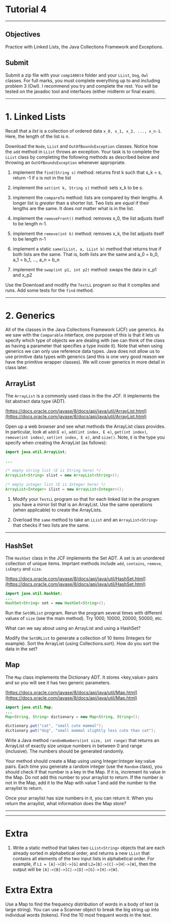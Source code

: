 # Tutorial 4
---

## Objectives  
Practice with Linked Lists, the Java Collections Framework and Exceptions.

## Submit

Submit a zip file with your `comp1406t4` folder and your `LList`, `Dog`,  `Owl` classes. For full marks, you must complete everything up to and including problem 3 (Owl). I recommend you try and complete the rest. You will be tested on the javadoc tool and interfaces (either midterm or final exam).


---


# 1. Linked Lists 

Recall that a _list_ is a collection of ordered data `x_0, x_1, x_2, ..., x_n-1`. Here, the length of the list is n.

Download the `Node`, `LList` and `OutOfBoundsException` classes. Notice how the `add` method in `LList` throws an exception. Your task is to complete the `LList` class by completing the following methods as described below and throwing an `OutOfBoundsException` whenever appropriate.

1. implement the `find(String s)` method: returns first k such that s_k = s, return -1 if s is not in the list
2. implement the `set(int k, String s)` method: sets x_k to be s.
3. implement the `compareTo` method: lists are compared by their lengths. A longer list is _greater_ than a shorter list. Two lists are _equal_ if their lengths are the same. It does _not_ matter what is in the list.

3. implement the `removeFront()` method: removes x_0, the list adjusts itself to be length n-1.
4. implement the `remove(int k)` method: removes x_k, the list adjusts itself to be length n-1
7. implement a static `same(LList, a, LList b)` method that returns true if both lists are the same. That is, both lists are the same and a_0 = b_0, a_1 = b_1, ..., a_n = b_n
2. implement the `swap(int p1, int p2)` method: swaps the data in x_p1 and x_p2


Use the Download and modify the `TestLL` program so that it compiles and runs. Add some tests for the `find` method.


---

# 2. Generics
All of the classes in the Java Collections Framework (JCF) use generics. As we saw with the `Comparable` interface, one purpose of this is that it lets us specify which type of objects we are dealing with (we can think of the class as having a parameter that specifies a type inside it). Note that when using generics we can only use reference data types. Java does not allow us to use primitive data types with generics (and this is one very good reason we have the primitive wrapper classes). We will cover generics in more detail in class later.



## ArrayList
The `ArrayList` is a commonly used class in the the JCF. It implements the list abstract data type (ADT).   

[https://docs.oracle.com/javase/8/docs/api/java/util/ArrayList.html](https://docs.oracle.com/javase/8/docs/api/java/util/ArrayList.html)

Open up a web browser and see what methods the ArrayList class provides. In particular, look at `add(E e)`, `add(int index, E e)`,
`get(int index)`, `remove(int index)`, `set(int index, E e)`, and `size()`. Note, `E` is the type you specify when creating the ArrayList (as follows):




```Java
import java.util.ArrayList;

...

/* empty string list (E is String here) */
ArrayList<String> slist = new ArrayList<String>();

/* empty integer list (E is Integer here) */
ArrayList<Integer> ilist = new ArrayList<Integer>();

```

1. Modify your `TestLL` program so that for each linked list in the program you have a mirror list that is an ArrayList. Use the same operations (when applicable) to create the ArrayLists.

2. Overload the `same` method to take an `LList` and an `ArrayList<String>` that checks if two lists are the same.






---

## HashSet

The `HashSet` class in the JCF implements the Set ADT. A set is an unordered collection of unique items. Imprtant methods include `add`, `contains`, `remove`, `isEmpty` and `size`.


[https://docs.oracle.com/javase/8/docs/api/java/util/HashSet.html](https://docs.oracle.com/javase/8/docs/api/java/util/HashSet.html)

```Java
import jave.util.HashSet;
...
HashSet<String> set = new HashSet<String>();
```

Run the `SetORList` program. Rerun the program several times with different values of `size` (see the main method). Try 1000, 10000, 20000, 50000, etc.

What can we say about using an ArrayList and using a HashSet?

Modify the `SetORList` to generate a collection of 10 items (Integers for example). Sort the ArrayList (using Collections.sort). How do you sort the data in the set?


## Map
The `Map` class implements the Dictionary ADT. It stores <key,value> pairs and so you will see it has two generic parameters.

[https://docs.oracle.com/javase/8/docs/api/java/util/Map.html](https://docs.oracle.com/javase/8/docs/api/java/util/Map.html)


```Java
import java.util.Map;
...
Map<String, String> dictionary = new Map<String, String>();

dictionary.put("cat", "small cute mammal");
dictionary.put("dog", "small mammal slightly less cute than cat");
````

Write a Java method `randomNumbers(int size, int range)` that returns an ArrayList of exactly size unique numbers in between 0 and range (inclusive). The numbers should be generated randomly.

Your method should create a Map using using Integer:Integer key:value pairs.  Each time you generate a random integer (use the `Random` class), you should check if that number is a key in the Map. If it is, increment its value in the Map. Do not add this number to your arraylist to return. If the number is not in the Map, add it to the Map with value 1 and add the number to the arraylist to return.

Once your arraylist has size numbers in it, you can return it. When you return the arraylist, what information does the Map store?





---
---

# Extra

1. Write a static method that takes two `LList<String>` objects that are each already sorted in alphabetical order, and returns a new `LList` that contains all elements of the two input lists in alphabetical order. For example, if `L1 = [A]->[D]->[G]` and `L2=[B]->[C]->[H]->[W]`, then the output will be `[A]->[B]->[C]->[D]->[G]->[H]->[W]`.  

# Extra Extra

Use a Map to find the frequency distribution of words in a body of text (a large string). You can use a Scanner object to break the big string up into individual words (tokens). Find the 10 most frequent words in the text.
